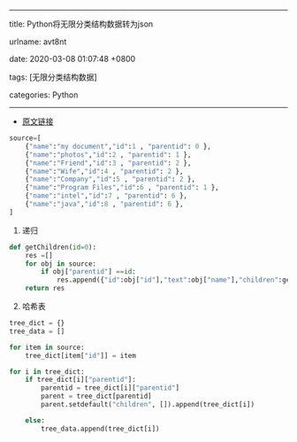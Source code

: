 
---

title: Python将无限分类结构数据转为json

urlname: avt8nt

date: 2020-03-08 01:07:48 +0800

tags: [无限分类结构数据]

categories: Python

---



- [原文链接](https://segmentfault.com/q/1010000008541784)

```python
source=[
    {"name":"my document","id":1 , "parentid": 0 },
    {"name":"photos","id":2 , "parentid": 1 },
    {"name":"Friend","id":3 , "parentid": 2 },
    {"name":"Wife","id":4 , "parentid": 2 },
    {"name":"Company","id":5 , "parentid": 2 },
    {"name":"Program Files","id":6 , "parentid": 1 },
    {"name":"intel","id":7 , "parentid": 6 },
    {"name":"java","id":8 , "parentid": 6 },
]
```

1. 递归
```python
def getChildren(id=0):
    res =[]
    for obj in source:
        if obj["parentid"] ==id:
            res.append({"id":obj["id"],"text":obj["name"],"children":getChildren(obj["id"])})
    return res
```

2. 哈希表

```python
tree_dict = {}
tree_data = []

for item in source:
    tree_dict[item["id"]] = item

for i in tree_dict:
    if tree_dict[i]["parentid"]:
        parentid = tree_dict[i]["parentid"]
        parent = tree_dict[parentid]
        parent.setdefault("children", []).append(tree_dict[i])

    else:
        tree_data.append(tree_dict[i])
```


